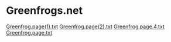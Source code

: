 # Greenfrogs.net
[Greenfrog.page(1).txt](https://github.com/user-attachments/files/19549911/Greenfrog.page.1.txt)
[Greenfrog.page(2).txt](https://github.com/user-attachments/files/19549912/Greenfrog.page.2.txt)
[Greenfrog.page.4.txt](https://github.com/user-attachments/files/19549913/Greenfrog.page.4.txt)
[Greenfrog.page.txt](https://github.com/user-attachments/files/19549914/Greenfrog.page.txt)
